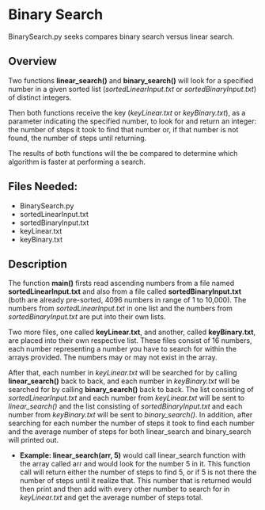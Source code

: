 # Binary Search
BinarySearch.py seeks compares binary search versus linear search.

## Overview
Two functions **linear_search()** and **binary_search()** will look for a specified number in a given sorted
list (*sortedLinearInput.txt* or *sortedBinaryInput.txt*) of distinct integers.

Then both functions receive the key (*keyLinear.txt* or *keyBinary.txt*), as a parameter indicating the specified number, to look for
and return an integer: the number of steps it took to find that number or, if that number is not found,
the number of steps until returning.

The results of both functions will the be compared to determine which algorithm is faster at performing a search.

## Files Needed:
- BinarySearch.py
- sortedLinearInput.txt
- sortedBinaryInput.txt
- keyLinear.txt
- keyBinary.txt

## Description
The function **main()** firsts read ascending numbers from a file named **sortedLinearInput.txt** and also from a file called **sortedBinaryInput.txt** (both are already pre-sorted, 4096 numbers in range of 1 to 10,000). The numbers from *sortedLinearInput.txt* in one list and the numbers from *sortedBinaryInput.txt* are put into their own lists. 

Two more files, one called **keyLinear.txt**, and another, called **keyBinary.txt**, are placed into their own respective list. These files consist of 16 numbers, each number representing a number you have to search for within the arrays provided. The numbers may or may not exist in the array.

After that, each number in *keyLinear.txt* will be searched for by calling **linear_search()** back to back, and each number in *keyBinary.txt* will be searched for by calling **binary_search()** back to back. The list consisting of *sortedLinearInput.txt* and each number from *keyLinear.txt* will be sent to *linear_search()* and the list consisting of *sortedBinaryInput.txt* and each number from *keyBinary.txt* will be sent to *binary_search()*. In addition, after searching for each number the number of steps it took to find each number and the average number of steps for both linear_search and binary_search will printed out.

- **Example: linear_search(arr, 5)** would call linear_search function with the array called arr and would look for the number 5 in it. This function call will return either the number of steps to find 5, or if 5 is not there the number of steps until it realize that. This number that is returned would then print and then add with every other number to search for in *keyLinear.txt* and get the average number of steps total.
